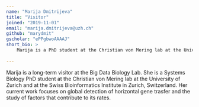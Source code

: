 ```yaml
---
name: "Marija Dmitrijeva"
title: "Visitor"
joined: "2019-11-01"
email: "marija.dmitrijeva@uzh.ch"
github: "marydmit"
gscholar: "ePPgbwoAAAAJ"
short_bio: >
    Marija is a PhD student at the Christian von Mering lab at the University of Zurich. She is a long-term visitor at the Big Data Biology Lab.
    
---
```

Marija is a long-term visitor at the Big Data Biology Lab. She is a Systems Biology PhD student at the Christian von Mering lab at the University of Zurich and at the Swiss Bioinformatics Institute in Zurich, Switzerland. Her current work focuses on global detection of horizontal gene trasfer and the study of factors that contribute to its rates.
